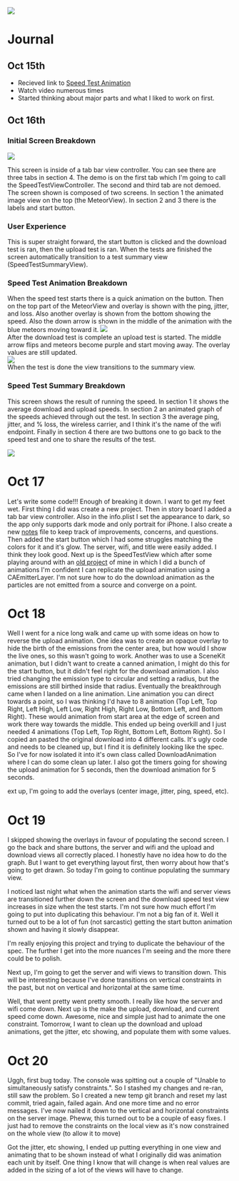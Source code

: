 ![](data:image/jpeg;base64,IyBTcGVlZHRlc3QtQW5pbWF0aW9uCldyaXRlIHRoZSBTd2lmdCBjb2RlIHRvIGxvb2sgbGlrZTogaHR0cHM6Ly93d3cudXBsYWJzLmNvbS9wb3N0cy9zcGVlZHRlc3QtYW5pbWF0aW9uCg==)

# Journal

## Oct 15th
- Recieved link to [Speed Test Animation](https://www.uplabs.com/posts/speedtest-animation)
- Watch video numerous times
- Started thinking about major parts and what I liked to work on first.

## Oct 16th

### Initial Screen Breakdown
![](./images/startLayout.png)

This screen is inside of a tab bar view controller. You can see there are three tabs in section 4. The demo is on the first tab which I'm going to call the SpeedTestViewController. The second and third tab are not demoed. The screen shown is composed of two screens. In section 1 the animated image view on the top (the MeteorView). In section 2 and 3 there is the labels and start button.

### User Experience

This is super straight forward, the start button is clicked and the download test is ran, then the upload test is ran. When the tests are finished the screen automatically transition to a test summary view (SpeedTestSummaryView).

### Speed Test Animation Breakdown

When the speed test starts there is a quick animation on the button. Then on the top part of the MeteorView and overlay is shown with the ping, jitter, and loss. Also another overlay is shown from the bottom showing the speed. Also the down arrow is shown in the middle of the animation with the blue meteors moving toward it.
![](./images/up.png)<br>
After the download test is complete an upload test is started. The middle arrow flips and meteors become purple and start moving away. The overlay values are still updated. <br>
![](./images/down.png) <br>
When the test is done the view transitions to the summary view.

### Speed Test Summary Breakdown
This screen shows the result of running the speed. In section 1 it shows the average download and upload speeds. In section 2 an animated graph of the speeds achieved through out the test. In section 3 the average ping, jitter, and % loss, the wireless carrier, and I think it's the name of the wifi endpoint. Finally in section 4 there are two buttons one to go back to the speed test and one to share the results of the test.

![](./images/summary.png) <br>

# Oct 17

Let's write some code!!! Enough of breaking it down. I want to get my feet wet. First thing I did was create a new project. Then in story board I added a tab bar view controller. Also in the info.plist I set the appearance to dark, so the app only supports dark mode and only portrait for iPhone. I also create a new [notes](notes.md) file to keep track of improvements, concerns, and questions. Then added the start button which I had some struggles matching the colors for it and it's glow. The server, wifi, and title were easily added. I think they look good. Next up is the SpeedTestView which after some playing around with an [old project](https://github.com/mike011/AnimationPreview) of mine in which I did a bunch of animations I'm confident I can replicate the upload animation using a CAEmitterLayer. I'm not sure how to do the download animation as the particles are not emitted from a source and converge on a point.

# Oct 18

Well I went for a nice long walk and came up with some ideas on how to reverse the upload animation. One idea was to create an opaque overlay to hide the birth of the emissions from the center area, but how would I show the live ones, so this wasn't going to work. Another was to use a SceneKit animation, but I didn't want to create a canned animation, I might do this for the start button, but it didn't feel right for the download animation. I also tried changing the emission type to circular and setting a radius, but the emissions are still birthed inside that radius. Eventually the breakthrough came when I landed on a line animation. Line animation you can direct towards a point, so I was thinking I'd have to 8 animation (Top Left, Top Right, Left High, Left Low, Right High, Right Low, Bottom Left, and Bottom Right). These would animation from start area at the edge of screen and work there way towards the middle. This ended up being overkill and I just needed 4 animations (Top Left, Top Right, Bottom Left, Bottom Right). So I copied an pasted the original download into 4 different calls. It's ugly code and needs to be cleaned up, but I find it is definitely looking like the spec. So I've for now isolated it into it's own class called DownloadAnimation where I can do some clean up later. I also got the timers going for showing the upload animation for 5 seconds, then the download animation for 5 seconds.

ext up, I'm going to add the overlays (center image, jitter, ping, speed, etc).

# Oct 19

I skipped showing the overlays in favour of populating the second screen. I go the back and share buttons, the server and wifi and the upload and download views all correctly placed. I honestly have no idea how to do the graph. But I want to get everything layout first, then worry about how that's going to get drawn. So today I'm going to continue populating the summary view.

I noticed last night what when the animation starts the wifi and server views are transitioned further down the screen and the download speed test view increases in size when the test starts. I'm not sure how much effort I'm going to put into duplicating this behaviour. I'm not a big fan of it. Well it turned out to be a lot of fun (not sarcastic) getting the start button animation shown and having it slowly disappear.

I'm really enjoying this project and trying to duplicate the behaviour of the spec. The further I get into the more nuances I'm seeing and the more there could be to polish.

Next up, I'm going to get the server and wifi views to transition down. This will be interesting because I've done transitions on vertical constraints in the past, but not on vertical and horizontal at the same time.

Well, that went pretty went pretty smooth. I really like how the server and wifi come down. Next up is the make the upload, download, and current speed come down. Awesome, nice and simple just had to animate the one constraint. Tomorrow, I want to clean up the download and upload animations, get the jitter, etc showing, and populate them with some values.

# Oct 20

Uggh, first bug today. The console was spitting out a couple of "Unable to simultaneously satisfy constraints.". So I stashed my changes and re-ran, still saw the problem. So I created a new temp git branch and reset my last commit, tried again, failed again. And one more time and no error messages. I've now nailed it down to the vertical and horizontal constraints on the server image. Pheww, this turned out to be a couple of easy fixes. I just had to remove the constraints on the local view as it's now constrained on the whole view (to allow it to move)

Got the jitter, etc showing, I ended up putting everything in one view and animating that to be shown instead of what I originally did was animation each unit by itself. One thing I know that will change is when real values are added in the sizing of a lot of the views will have to change. 
